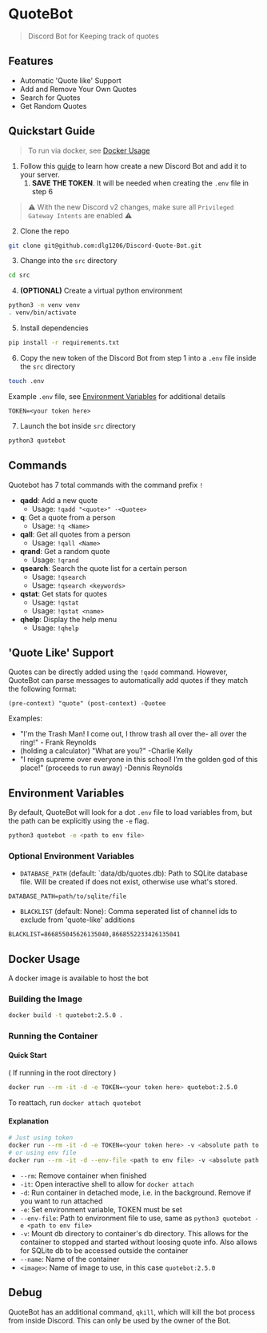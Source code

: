 # QuoteBot
> Discord Bot for Keeping track of quotes

## Features
- Automatic 'Quote like' Support
- Add and Remove Your Own Quotes
- Search for Quotes
- Get Random Quotes

## Quickstart Guide
> To run via docker, see [Docker Usage](#docker-usage)
1. Follow this [guide](https://github.com/reactiflux/discord-irc/wiki/Creating-a-discord-bot-&-getting-a-token) to learn how create a new Discord Bot and add it to your server.
   1. **SAVE THE TOKEN**. It will be needed when creating the `.env` file in step 6
> ⚠️ With the new Discord v2 changes, make sure all `Privileged Gateway Intents` are enabled ⚠️

2. Clone the repo
```bash
git clone git@github.com:dlg1206/Discord-Quote-Bot.git
```
3. Change into the `src` directory
```bash
cd src
```
4. **(OPTIONAL)** Create a virtual python environment
```bash
python3 -m venv venv
. venv/bin/activate
```
5. Install dependencies
```bash
pip install -r requirements.txt
```
6. Copy the new token of the Discord Bot from step 1 into a `.env` file inside the `src` directory
```bash
touch .env
```
Example `.env` file, see [Environment Variables](#environment-variables) for additional details
```
TOKEN=<your token here>
```
7. Launch the bot inside `src` directory
```bash
python3 quotebot
```

## Commands
Quotebot has 7 total commands with the command prefix `!`
- **qadd**: Add a new quote
  - Usage: `!qadd "<quote>" -<Quotee>`
- **q**: Get a quote from a person
  - Usage: `!q <Name>`
- **qall**: Get all quotes from a person
  - Usage: `!qall <Name>`
- **qrand**: Get a random quote
  - Usage: `!qrand`
- **qsearch**: Search the quote list for a certain person
  - Usage: `!qsearch`
  - Usage: `!qsearch <keywords>`
- **qstat**: Get stats for quotes
  - Usage: `!qstat`
  - Usage: `!qstat <name>`
- **qhelp**: Display the help menu
  - Usage: `!qhelp`

## 'Quote Like' Support
Quotes can be directly added using the `!qadd` command. However, QuoteBot can parse messages to automatically add quotes
if they match the following format:

`(pre-context) "quote" (post-context) -Quotee`

Examples:
- "I'm the Trash Man! I come out, I throw trash all over the- all over the ring!" - Frank Reynolds
- (holding a calculator) "What are you?" -Charlie Kelly
- "I reign supreme over everyone in this school! I’m the golden god of this place!" (proceeds to run away) -Dennis Reynolds

## Environment Variables
By default, QuoteBot will look for a dot `.env` file to load variables from, but the path can be explicitly using the
`-e` flag. 
```bash
python3 quotebot -e <path to env file>
```
### Optional Environment Variables
- `DATABASE_PATH` (default: `data/db/quotes.db): Path to SQLite database file. Will be created if does not exist,
otherwise use what's stored.
```
DATABASE_PATH=path/to/sqlite/file
```
- `BLACKLIST` (default: None): Comma seperated list of channel ids to exclude from 'quote-like' additions
```
BLACKLIST=866855045626135040,8668552233426135041
```

## Docker Usage
A docker image is available to host the bot

### Building the Image
```bash
docker build -t quotebot:2.5.0 .
```

### Running the Container
#### Quick Start
( If running in the root directory )
```bash
docker run --rm -it -d -e TOKEN=<your token here> quotebot:2.5.0
```
To reattach, run `docker attach quotebot`

#### Explanation
```bash
# Just using token
docker run --rm -it -d -e TOKEN=<your token here> -v <absolute path to db directory>:/app/data/db --name quotebot quotebot:2.5.0
# or using env file 
docker run --rm -it -d --env-file <path to env file> -v <absolute path to db directory>:/app/data/db --name quotebot quotebot:2.5.0
```
- `--rm`: Remove container when finished
- `-it`: Open interactive shell to allow for `docker attach`
- `-d`: Run container in detached mode, i.e. in the background. Remove if you want to run attached
- `-e`: Set environment variable, TOKEN must be set
- `--env-file`: Path to environment file to use, same as `python3 quotebot -e <path to env file>`
- `-v`: Mount db directory to container's db directory. This allows for the container to stopped and started without 
loosing quote info. Also allows for SQLite db to be accessed outside the container
- `--name`: Name of the container
- `<image>`: Name of image to use, in this case `quotebot:2.5.0`

## Debug
QuoteBot has an additional command, `qkill`, which will kill the bot process from inside Discord. This can only be used 
by the owner of the Bot.
